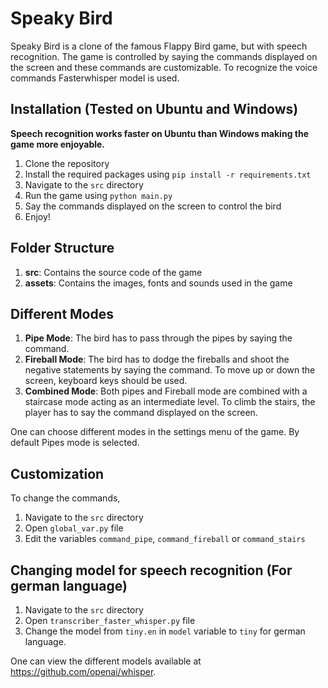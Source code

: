 # Speaky Bird

Speaky Bird is a clone of the famous Flappy Bird game, but with speech recognition. The game is controlled by saying the commands displayed on the screen and these commands are customizable. To recognize the voice commands Fasterwhisper model is used.

## Installation (Tested on Ubuntu and Windows)
**Speech recognition works faster on Ubuntu than Windows making the game more enjoyable.**

1. Clone the repository
2. Install the required packages using `pip install -r requirements.txt`
3. Navigate to the `src` directory
4. Run the game using `python main.py`
5. Say the commands displayed on the screen to control the bird
6. Enjoy!

## Folder Structure
1. **src**: Contains the source code of the game
2. **assets**: Contains the images, fonts and sounds used in the game

## Different Modes
1. **Pipe Mode**: The bird has to pass through the pipes by saying the command.
2. **Fireball Mode**: The bird has to dodge the fireballs and shoot the negative statements by saying the command. To move up or down the screen, keyboard keys should be used.
3. **Combined Mode**: Both pipes and Fireball mode are combined with a staircase mode acting as an intermediate level. To climb the stairs, the player has to say the command displayed on the screen.

One can choose different modes in the settings menu of the game. By default Pipes mode is selected.

## Customization
To change the commands, 
1. Navigate to the `src` directory
2. Open `global_var.py` file
3. Edit the variables `command_pipe`, `command_fireball` or `command_stairs`

## Changing model for speech recognition (For german language)
1. Navigate to the `src` directory
2. Open `transcriber_faster_whisper.py` file
3. Change the model from `tiny.en` in `model` variable to `tiny` for german language.

One can view the different models available at https://github.com/openai/whisper.
